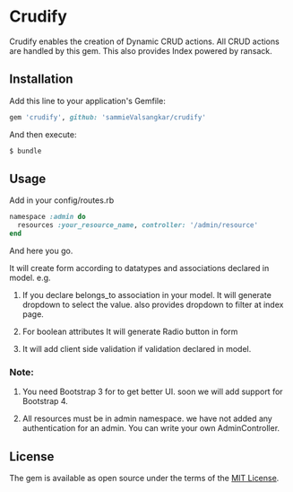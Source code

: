 # Crudify
Crudify enables the creation of Dynamic CRUD actions. All CRUD actions are handled by this gem. This also provides Index powered by ransack.

## Installation
Add this line to your application's Gemfile:

```ruby
gem 'crudify', github: 'sammieValsangkar/crudify'
```

And then execute:
```bash
$ bundle
```


## Usage

Add in your config/routes.rb

```ruby
namespace :admin do
  resources :your_resource_name, controller: '/admin/resource'
end
```
And here you go.

It will create form according to datatypes and associations declared in model.
e.g.
1. If you declare belongs_to association in your model.
It will generate dropdown to select the value. also provides dropdown to filter at index page.

2. For boolean attributes It will generate Radio button in form

3. It will add client side validation if validation declared in model.


### Note:
  1. You need Bootstrap 3 for to get better UI. soon we will add support for Bootstrap 4.
  
  2. All resources must be in admin namespace. we have not added any authentication for an admin. You can write your own             AdminController.
  
## License
The gem is available as open source under the terms of the [MIT License](https://opensource.org/licenses/MIT).
